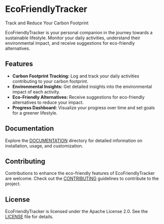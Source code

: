 # EcoFriendlyTracker

Track and Reduce Your Carbon Footprint

EcoFriendlyTracker is your personal companion in the journey towards a sustainable lifestyle. Monitor your daily activities, understand their environmental impact, and receive suggestions for eco-friendly alternatives.

## Features

- **Carbon Footprint Tracking:** Log and track your daily activities contributing to your carbon footprint.
- **Environmental Insights:** Get detailed insights into the environmental impact of each activity.
- **Eco-Friendly Alternatives:** Receive suggestions for eco-friendly alternatives to reduce your impact.
- **Progress Dashboard:** Visualize your progress over time and set goals for a greener lifestyle.

## Documentation

Explore the [DOCUMENTATION](DOCUMENTATION) directory for detailed information on installation, usage, and customization.

## Contributing

Contributions to enhance the eco-friendly features of EcoFriendlyTracker are welcome. Check out the [CONTRIBUTING](CONTRIBUTING.md) guidelines to contribute to the project.

## License

EcoFriendlyTracker is licensed under the Apache License 2.0. See the [LICENSE](LICENSE) file for details.
